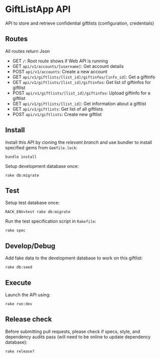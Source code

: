 # GiftListApp API

API to store and retrieve confidential giftlists (configuration, credentials)

## Routes

All routes return Json

- GET  `/`: Root route shows if Web API is running
- GET  `api/v1/accounts/[username]`: Get account details
- POST  `api/v1/accounts`: Create a new account
- GET  `api/v1/giftlists/[list_id]/giftinfos/[info_id]`: Get a giftinfo
- GET  `api/v1/giftlists/[list_id]/giftinfos`: Get list of giftinfos for giftlist
- POST `api/v1/giftlists/[list_id]/giftinfos`: Upload giftinfo for a giftlist
- GET  `api/v1/giftlists/[list_id]`: Get information about a giftlist
- GET  `api/v1/giftlists`: Get list of all giftlists
- POST `api/v1/giftlists`: Create new giftlist

## Install

Install this API by cloning the *relevant branch* and use bundler to install specified gems from `Gemfile.lock`:

```shell
bundle install
```

Setup development database once:

```shell
rake db:migrate
```

## Test

Setup test database once:

```shell
RACK_ENV=test rake db:migrate
```

Run the test specification script in `Rakefile`:

```shell
rake spec
```

## Develop/Debug

Add fake data to the development database to work on this giftlist:

```shell
rake db:seed
```

## Execute

Launch the API using:

```shell
rake run:dev
```

## Release check

Before submitting pull requests, please check if specs, style, and dependency audits pass (will need to be online to update dependency database):

```shell
rake release?
```